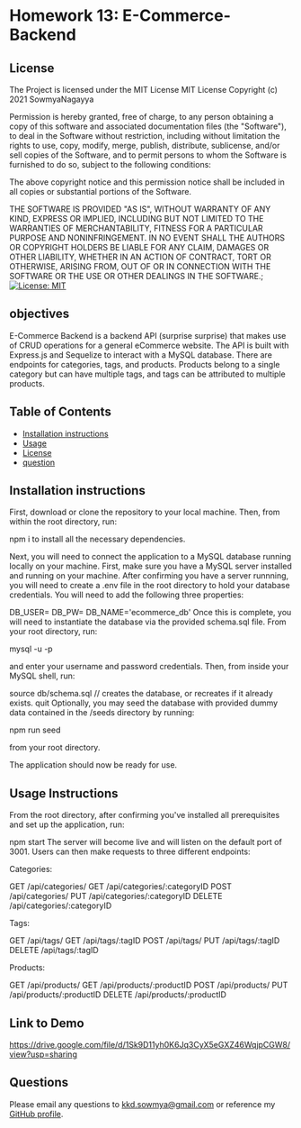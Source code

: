 # Homework 13: E-Commerce-Backend

## License

The Project is licensed under the MIT License
MIT License
Copyright (c) 2021 SowmyaNagayya

Permission is hereby granted, free of charge, to any person obtaining a copy
of this software and associated documentation files (the "Software"), to deal
in the Software without restriction, including without limitation the rights
to use, copy, modify, merge, publish, distribute, sublicense, and/or sell
copies of the Software, and to permit persons to whom the Software is
furnished to do so, subject to the following conditions:

The above copyright notice and this permission notice shall be included in all
copies or substantial portions of the Software.

THE SOFTWARE IS PROVIDED "AS IS", WITHOUT WARRANTY OF ANY KIND, EXPRESS OR
IMPLIED, INCLUDING BUT NOT LIMITED TO THE WARRANTIES OF MERCHANTABILITY,
FITNESS FOR A PARTICULAR PURPOSE AND NONINFRINGEMENT. IN NO EVENT SHALL THE
AUTHORS OR COPYRIGHT HOLDERS BE LIABLE FOR ANY CLAIM, DAMAGES OR OTHER
LIABILITY, WHETHER IN AN ACTION OF CONTRACT, TORT OR OTHERWISE, ARISING FROM,
OUT OF OR IN CONNECTION WITH THE SOFTWARE OR THE USE OR OTHER DEALINGS IN THE
SOFTWARE.;
[![License: MIT](https://img.shields.io/badge/License-MIT-yellow.svg)](https://opensource.org/licenses/MIT)

## objectives

E-Commerce Backend is a backend API (surprise surprise) that makes use of CRUD operations for a general eCommerce website. The API is built with Express.js and Sequelize to interact with a MySQL database. There are endpoints for categories, tags, and products. Products belong to a single category but can have multiple tags, and tags can be attributed to multiple products.

## Table of Contents

- [Installation instructions](#installationinstructions)
- [Usage](#usage)
- [License](#license)
- [question](#Questions)

## Installation instructions

First, download or clone the repository to your local machine. Then, from within the root directory, run:

npm i
to install all the necessary dependencies.

Next, you will need to connect the application to a MySQL database running locally on your machine. First, make sure you have a MySQL server installed and running on your machine. After confirming you have a server runnning, you will need to create a .env file in the root directory to hold your database credentials. You will need to add the following three properties:

DB_USER=<username>
DB_PW=<password>
DB_NAME='ecommerce_db'
Once this is complete, you will need to instantiate the database via the provided schema.sql file. From your root directory, run:

mysql -u <username> -p

and enter your username and password credentials. Then, from inside your MySQL shell, run:

source db/schema.sql // creates the database, or recreates if it already exists.
quit
Optionally, you may seed the database with provided dummy data contained in the /seeds directory by running:

npm run seed

from your root directory.

The application should now be ready for use.

## Usage Instructions

From the root directory, after confirming you've installed all prerequisites and set up the application, run:

npm start
The server will become live and will listen on the default port of 3001. Users can then make requests to three different endpoints:

Categories:

GET /api/categories/
GET /api/categories/:categoryID
POST /api/categories/
PUT /api/categories/:categoryID
DELETE /api/categories/:categoryID

Tags:

GET /api/tags/
GET /api/tags/:tagID
POST /api/tags/
PUT /api/tags/:tagID
DELETE /api/tags/:tagID

Products:

GET /api/products/
GET /api/products/:productID
POST /api/products/
PUT /api/products/:productID
DELETE /api/products/:productID

## Link to Demo

https://drive.google.com/file/d/1Sk9D11yh0K6Jq3CyX5eGXZ46WqjpCGW8/view?usp=sharing

## Questions

Please email any questions to kkd.sowmya@gmail.com or reference my [GitHub profile](https://github.com/SowmyaNagayya).
